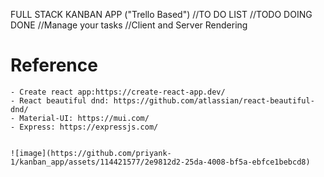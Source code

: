 

FULL STACK KANBAN APP ("Trello Based")
//TO DO LIST
//TODO DOING DONE
//Manage your tasks
//Client and Server Rendering



# Reference

    - Create react app:https://create-react-app.dev/
    - React beautiful dnd: https://github.com/atlassian/react-beautiful-dnd/
    - Material-UI: https://mui.com/
    - Express: https://expressjs.com/


    ![image](https://github.com/priyank-1/kanban_app/assets/114421577/2e9812d2-25da-4008-bf5a-ebfce1bebcd8)




